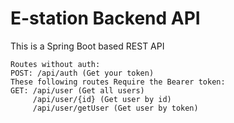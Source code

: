 # E-station Backend API
This is a Spring Boot based REST API

```
Routes without auth:
POST: /api/auth (Get your token)
These following routes Require the Bearer token:
GET: /api/user (Get all users)
     /api/user/{id} (Get user by id)
     /api/user/getUser (Get user by token)
```
